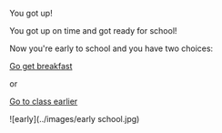 You got up!

You got up on time and got ready for school!

Now you're early to school and you have two choices:

[Go get breakfast](../bad-day/detention.md)

or

[Go to class earlier](early2class.md)


![early](../images/early school.jpg)